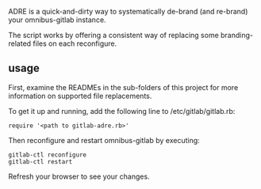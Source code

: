 ADRE is a quick-and-dirty way to systematically de-brand (and re-brand) your omnibus-gitlab instance.

The script works by offering a consistent way of replacing some branding-related files on each reconfigure.

usage
-----

First, examine the READMEs in the sub-folders of this project for more information on supported file replacements.

To get it up and running, add the following line to /etc/gitlab/gitlab.rb:

```
require '<path to gitlab-adre.rb>'
```

Then reconfigure and restart omnibus-gitlab by executing:

```
gitlab-ctl reconfigure
gitlab-ctl restart
```

Refresh your browser to see your changes.
